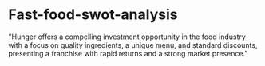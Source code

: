 # Fast-food-swot-analysis
"Hunger offers a compelling investment opportunity in the food industry with a focus on quality ingredients, a unique menu, and standard discounts, presenting a franchise with rapid returns and a strong market presence."
